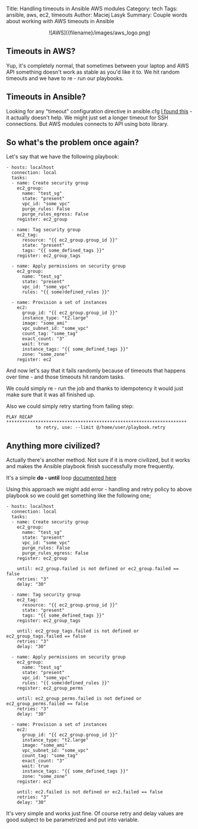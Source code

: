 Title: Handling timeouts in Ansible AWS modules
Category: tech
Tags: ansible, aws, ec2, timeouts
Author: Maciej Lasyk
Summary: Couple words about working with AWS timeouts in Ansible

<center>![AWS]({filename}/images/aws_logo.png)</center>

## Timeouts in AWS? ##

Yup, it's completely normal, that sometimes between your laptop and AWS API something
doesn't work as stable as you'd like it to. We hit random timeouts and we have to
re - run our playbooks.

## Timeouts in Ansible? ##

Looking for any "timeout" configuration directive in ansible.cfg [I found this](http://docs.ansible.com/ansible/intro_configuration.html#timeout) -
it actually doesn't help. We might just set a longer timeout for SSH connections. But
AWS modules connects to API using boto library.

## So what's the problem once again? ##

Let's say that we have the following playbook:

```
- hosts: localhost
  connection: local
  tasks:
  - name: Create security group
    ec2_group:
      name: "test_sg"
      state: "present"
      vpc_id: "some_vpc"
      purge_rules: False
      purge_rules_egress: False
    register: ec2_group

  - name: Tag security group
    ec2_tag:
      resource: "{{ ec2_group.group_id }}"
      state: "present"
      tags: "{{ some_defined_tags }}"
    register: ec2_group_tags

  - name: Apply permissions on security group
    ec2_group:
      name: "test_sg"
      state: "present"
      vpc_id: "some_vpc"
      rules: "{{ some)defined_rules }}"

  - name: Provision a set of instances
    ec2:
      group_id: "{{ ec2_group.group_id }}"
      instance_type: "t2.large"
      image: "some_ami"
      vpc_subnet_id: "some_vpc"
      count_tag: "some_tag"
      exact_count: "3"
      wait: true
      instance_tags: "{{ some_defined_tags }}"
      zone: "some_zone"
    register: ec2
```

And now let's say that it fails randomly because of timeouts that happens over time -
and those timeouts hit random tasks.

We could simply re - run the job and thanks to idempotency it would just make sure
that it was all finished up.

Also we could simply retry starting from failing step:

```
PLAY RECAP ********************************************************************
           to retry, use: --limit @/home/user/playbook.retry
```

## Anything more civilized? ##

Actually there's another method. Not sure if it is more civilized, but it works
and makes the Ansible playbook finish successfully more frequently.

It's a simple **do - until** loop [documented here](http://docs.ansible.com/ansible/playbooks_loops.html#do-until-loops)

Using this approach we might add error - handling and retry policy to above playbook
so we could get something like the following one;

```
- hosts: localhost
  connection: local
  tasks:
  - name: Create security group
    ec2_group:
      name: "test_sg"
      state: "present"
      vpc_id: "some_vpc"
      purge_rules: False
      purge_rules_egress: False
    register: ec2_group

    until: ec2_group.failed is not defined or ec2_group.failed == false
    retries: "3"
    delay: "30"

  - name: Tag security group
    ec2_tag:
      resource: "{{ ec2_group.group_id }}"
      state: "present"
      tags: "{{ some_defined_tags }}"
    register: ec2_group_tags

    until: ec2_group_tags.failed is not defined or ec2_group_tags.failed == false
    retries: "3"
    delay: "30"

  - name: Apply permissions on security group
    ec2_group:
      name: "test_sg"
      state: "present"
      vpc_id: "some_vpc"
      rules: "{{ some)defined_rules }}"
    register: ec2_group_perms

    until: ec2_group_perms.failed is not defined or ec2_group_perms.failed == false
    retries: "3"
    delay: "30"

  - name: Provision a set of instances
    ec2:
      group_id: "{{ ec2_group.group_id }}"
      instance_type: "t2.large"
      image: "some_ami"
      vpc_subnet_id: "some_vpc"
      count_tag: "some_tag"
      exact_count: "3"
      wait: true
      instance_tags: "{{ some_defined_tags }}"
      zone: "some_zone"
    register: ec2

    until: ec2.failed is not defined or ec2.failed == false
    retries: "3"
    delay: "30"
```

It's very simple and works just fine. Of course retry and delay values are good subject
to be parametrized and put into variable.
